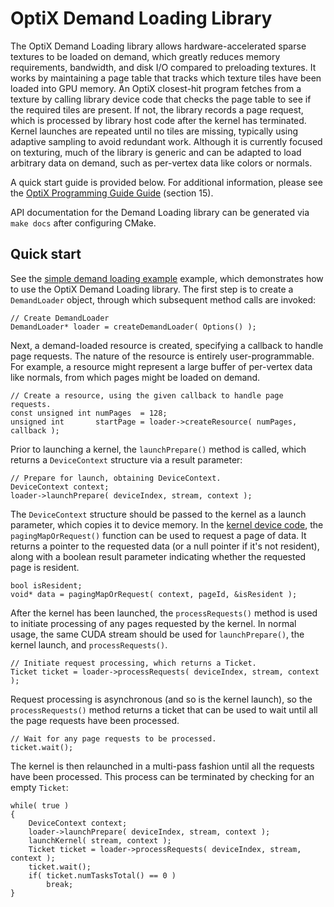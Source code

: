 # OptiX Demand Loading Library

The OptiX Demand Loading library allows hardware-accelerated sparse textures to be loaded on demand,
which greatly reduces memory requirements, bandwidth, and disk I/O compared to preloading
textures. It works by maintaining a page table that tracks which texture tiles have been loaded into
GPU memory. An OptiX closest-hit program fetches from a texture by calling library device code that
checks the page table to see if the required tiles are present. If not, the library records a page
request, which is processed by library host code after the kernel has terminated. Kernel launches
are repeated until no tiles are missing, typically using adaptive sampling to avoid redundant
work. Although it is currently focused on texturing, much of the library is generic and can be
adapted to load arbitrary data on demand, such as per-vertex data like colors or normals.

A quick start guide is provided below.  For additional information, please see the [OptiX Programming Guide Guide](https://raytracing-docs.nvidia.com/optix7/guide/index.html#demand_loading#demand-loaded-sparse-textures) (section 15).

API documentation for the Demand Loading library can be generated via `make docs` after configuring CMake.

## Quick start

See the [simple demand loading example](../examples/DemandLoading/Simple/simple.cpp)
example, which demonstrates how to use the OptiX Demand Loading library.  The first step is to
create a `DemandLoader` object, through which subsequent method calls are invoked:
```
// Create DemandLoader
DemandLoader* loader = createDemandLoader( Options() );
```
Next, a demand-loaded resource is created, specifying a callback to handle page requests.  The
nature of the resource is entirely user-programmable.  For example, a resource might represent a
large buffer of per-vertex data like normals, from which pages might be loaded on demand.
```
// Create a resource, using the given callback to handle page requests.
const unsigned int numPages  = 128;
unsigned int       startPage = loader->createResource( numPages, callback );
```
Prior to launching a kernel, the `launchPrepare()` method is called, which returns a `DeviceContext` structure via a result parameter:
```
// Prepare for launch, obtaining DeviceContext.
DeviceContext context;
loader->launchPrepare( deviceIndex, stream, context );
```
The `DeviceContext` structure should be passed to the kernel as a launch parameter, which copies it
to device memory.  In the [kernel device code](../examples/optixDemandLoadSimple/PageRequester.cu), the
`pagingMapOrRequest()` function can be used to request a page of data.  It returns a pointer to the
requested data (or a null pointer if it's not resident), along with a boolean result parameter
indicating whether the requested page is resident.
```
bool isResident;
void* data = pagingMapOrRequest( context, pageId, &isResident );
```
After the kernel has been launched, the `processRequests()` method is used to initiate processing of any pages requested by the
kernel.  In normal usage, the same CUDA stream should be used for `launchPrepare()`, the kernel launch, and `processRequests()`.
```
// Initiate request processing, which returns a Ticket.
Ticket ticket = loader->processRequests( deviceIndex, stream, context );
```
Request processing is asynchronous (and so is the kernel launch), so the `processRequests()` method returns a ticket
that can be used to wait until all the page requests have been processed.
```
// Wait for any page requests to be processed.
ticket.wait();
```
The kernel is then relaunched in a multi-pass fashion until all the requests have been processed.  This process can be terminated by
checking for an empty `Ticket`:
```
while( true )
{
    DeviceContext context;
    loader->launchPrepare( deviceIndex, stream, context );
    launchKernel( stream, context );
    Ticket ticket = loader->processRequests( deviceIndex, stream, context );
    ticket.wait();
    if( ticket.numTasksTotal() == 0 )
        break;
}
```
